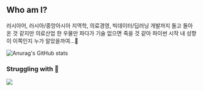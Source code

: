 <!--
**MonicaKim89/MonicaKim89** is a ✨ _special_ ✨ repository because its `README.md` (this file) appears on your GitHub profile.

Here are some ideas to get you started:

- 🔭 I’m currently working on ...
- 🌱 I’m currently learning ...
- 👯 I’m looking to collaborate on ...
- 🤔 I’m looking for help with ...
- 💬 Ask me about ...
- 📫 How to reach me: ...
- 😄 Pronouns: ...
- ⚡ Fun fact: ...
-->
## Who am I?
러시아어, 러시아/중앙아시아 지역학, 의료경영, 빅데이터/딥러닝 개발까지
돌고 돌아 온 것 같지만 의료산업 한 우물만 파다가 기술 없으면 죽을 것 같아 파이썬 시작
내 성향이 이쪽인지 누가 알았을까여...🤔


![Anurag's GitHub stats](https://github-readme-stats.vercel.app/api?username=MonicaKim89&theme=tokyonight&show_icons=true)

### Struggling with 🤔
<img src="https://img.shields.io/badge/Python-3766AB?style=flat-square&logo=Python&logoColor=white"/></a>
